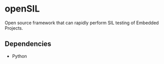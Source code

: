 # openSIL
Open source framework that can rapidly perform SIL testing of  Embedded Projects.

## Dependencies 
* Python

